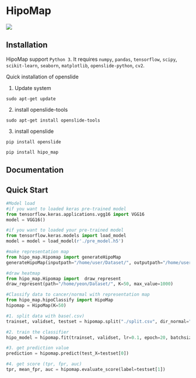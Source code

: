 # HipoMap

![](Capture.PNG)

## Installation
HipoMap support `Python 3`.
It requires `numpy`, `pandas`, `tensorflow`, `scipy`, `scikit-learn`, `seaborn`, `matplotlib`, `openslide-python`, `cv2`.

Quick installation of openslide
1. Update system
```
sudo apt-get update
```
2. install openslide-tools
```
sudo apt-get install openslide-tools
```
3. install openslide
```
pip install openslide
```

```
pip install hipo_map
```

## Documentation

## Quick Start
```python
#Model load
#if you want to loaded keras pre-trained model
from tensorflow.keras.applications.vgg16 import VGG16
model = VGG16()

#if you want to loaded your pre-trained model
from tensorflow.keras.models import load_model 
model = model = load_model(r'./pre_model.h5')

#make representation map
from hipo_map.Hipomap import generateHipoMap
generateHipoMap(inputpath="/home/user/Dataset/", outputpath="/home/user/Rep/", model = model, layer_name="block5_conv3", patch_size=(224, 224))

#draw heatmap
from hipo_map.Hipomap import  draw_represent
draw_represent(path="/home/yeon/Dataset/", K=50, max_value=1000)

#Classify data to cancer/normal with representation map
from hipo_map.hipoClassify import HipoMap
hipomap = HipoMap(K=50)

#1. split data with base(.csv) 
trainset, validset, testset = hipomap.split("./split.csv", dir_normal="/home/user/Dataset/Normal/", dir_cancer="/home/user/Dataset/Cancer")

#2. train the classifier
hipo_model = hipomap.fit(trainset, validset, lr=0.1, epoch=20, batchsize=1, activation_size=196)

#3. get prediction value
prediction = hipomap.predict(test_X=testset[0])

#4. get score (tpr, fpr, auc)
tpr, mean_fpr, auc = hipomap.evaluate_score(label=testset[1])
```